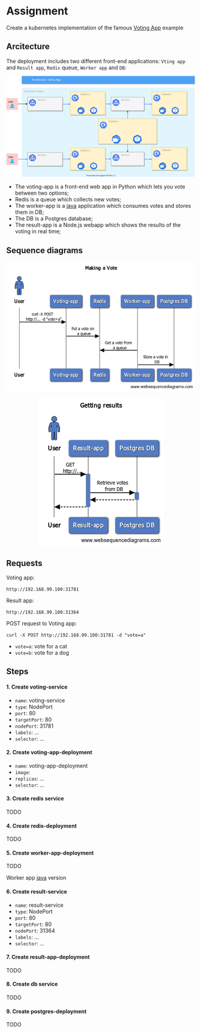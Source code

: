 # Assignment

Create a kubernetes implementation of the famous [Voting App](https://github.com/dockersamples/example-voting-app) example

## Arcitecture

The deployment includes two different front-end applications: `Vting app` and `Result app`, `Redis` queue, `Worker app` and `DB`:


![GitHub Logo](/images/voting_app_1.svg)

* The voting-app is a front-end web app in Python which lets you vote between two options;
* Redis is a queue which collects new votes;
* The worker-app is a [java](https://github.com/dockersamples/example-voting-app/blob/master/worker/src/main/java/worker/Worker.java) application which consumes votes and stores them in DB;
* The DB is a Postgres database;
* The result-app is a Node.js webapp which shows the results of the voting in real time;

## Sequence diagrams

<p align="center">
  <img src="/images/Making_Vote.png">
</p>

<p align="center">
  <img src="/images/Getting_results.png">
</p>

## Requests
Voting app:
```
http://192.168.99.100:31781
```

Result app:
```
http://192.168.99.100:31364
```

POST request to Voting app:
```
curl -X POST http://192.168.99.100:31781 -d "vote=a"
```
- `vote=a`: vote for a cat
- `vote=b`: vote for a dog


## Steps

#### 1. Create voting-service
- `name`: voting-service
- `type`: NodePort
- `port`: 80
- `targetPort`: 80
- `nodePort`: 31781
- `labels`: ...
- `selector`: ...


#### 2. Create voting-app-deployment
- `name`: voting-app-deployment
- `image`: 
- `replicas`: ...
- `selector`: ...

#### 3. Create redis service
TODO

#### 4. Create redis-deployment
TODO

#### 5. Create worker-app-deployment
TODO

Worker app [java](https://github.com/dockersamples/example-voting-app/blob/master/worker/src/main/java/worker/Worker.java) version

#### 6. Create result-service
- `name`: result-service
- `type`: NodePort
- `port`: 80
- `targetPort`: 80
- `nodePort`: 31364
- `labels`: ...
- `selector`: ...

#### 7. Create result-app-deployment
TODO

#### 8. Create db service
TODO

#### 9. Create postgres-deployment
TODO





